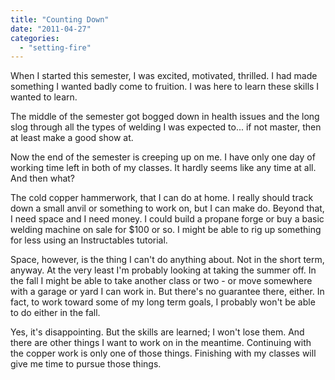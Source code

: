 ```yaml
---
title: "Counting Down"
date: "2011-04-27"
categories: 
  - "setting-fire"
---
```


When I started this semester, I was excited, motivated, thrilled. I had made something I wanted badly come to fruition. I was here to learn these skills I wanted to learn.

The middle of the semester got bogged down in health issues and the long slog through all the types of welding I was expected to... if not master, then at least make a good show at.

Now the end of the semester is creeping up on me. I have only one day of working time left in both of my classes. It hardly seems like any time at all. And then what?

The cold copper hammerwork, that I can do at home. I really should track down a small anvil or something to work on, but I can make do. Beyond that, I need space and I need money. I could build a propane forge or buy a basic welding machine on sale for $100 or so. I might be able to rig up something for less using an Instructables tutorial.

Space, however, is the thing I can't do anything about. Not in the short term, anyway. At the very least I'm probably looking at taking the summer off. In the fall I might be able to take another class or two - or move somewhere with a garage or yard I can work in. But there's no guarantee there, either. In fact, to work toward some of my long term goals, I probably won't be able to do either in the fall.

Yes, it's disappointing. But the skills are learned; I won't lose them. And there are other things I want to work on in the meantime. Continuing with the copper work is only one of those things. Finishing with my classes will give me time to pursue those things.
